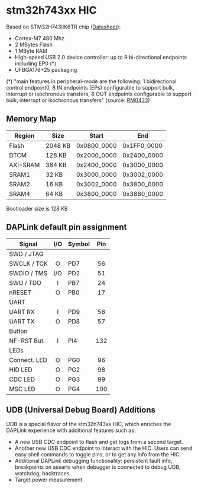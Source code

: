# stm32h743xx HIC

Based on STM32H743IIK6TR chip ([Datasheet](https://www.st.com/resource/en/datasheet/stm32h743ii.pdf)):
- Cortex-M7 480 Mhz
- 2 MBytes Flash
- 1 MByte RAM
- High-speed USB 2.0 device controller: up to 9 bi-directional endpoints including EP0 (*)
- UFBGA176+25 packaging

(*) "main features in peripheral-mode are the following: 1 bidirectional control endpoint0, 8 IN endpoints (EPs) configurable to support bulk, interrupt or isochronous transfers, 8 OUT endpoints configurable to support bulk, interrupt or isochronous transfers" (source: [RM0433](https://www.st.com/resource/en/reference_manual/rm0433-stm32h742-stm32h743753-and-stm32h750-value-line-advanced-armbased-32bit-mcus-stmicroelectronics.pdf))

## Memory Map

| Region   |  Size  | Start       | End         |
|----------|--------|-------------|-------------|
| Flash    | 2048 KB| 0x0800_0000 | 0x1FF0_0000 |
| DTCM     | 128 KB | 0x2000_0000 | 0x2400_0000 |
| AXI-SRAM | 384 KB | 0x2400_0000 | 0x3000_0000 |
| SRAM1    | 32 KB  | 0x3000_0000 | 0x3002_0000 |
| SRAM2    | 16 KB  | 0x3002_0000 | 0x3800_0000 |
| SRAM4    | 64 KB  | 0x3800_0000 | 0x3880_0000 |

Bootloader size is 128 KB

## DAPLink default pin assignment

| Signal      | I/O | Symbol  | Pin |
|-------------|:---:|---------|:---:|
| SWD / JTAG  |
| SWCLK / TCK |  O  | PD7     |  56 |
| SWDIO / TMS | I/O | PD2     |  51 |
| SWO / TDO   |  I  | PB7     |  24 |
| nRESET      |  O  | PB0     |  17 |
| UART        |
| UART RX     |  I  | PD9     |  58 |
| UART TX     |  O  | PD8     |  57 |
| Button      |
| NF-RST But. |  I  | PI4     | 132 |
| LEDs        |
| Connect. LED|  O  | PG0     |  96 |
| HID LED     |  O  | PG2     |  98 |
| CDC LED     |  O  | PG3     |  99 |
| MSC LED     |  O  | PG4     | 100 |

## UDB (Universal Debug Board) Additions
UDB is a special flavor of the stm32h743xx HIC, which enriches the DAPLink experience with additional features such as:
- A new USB CDC endpoint to flash and get logs from a second target.
- Another new USB CDC endpoint to interact with the HIC. Users can send easy shell commands to toggle pins, or to get any info from the HIC.
- Additional DAPLink debugging functionality: persistent fault info, breakpoints on asserts when debugger is connected to debug UDB, watchdog, backtraces
- Target power measurement